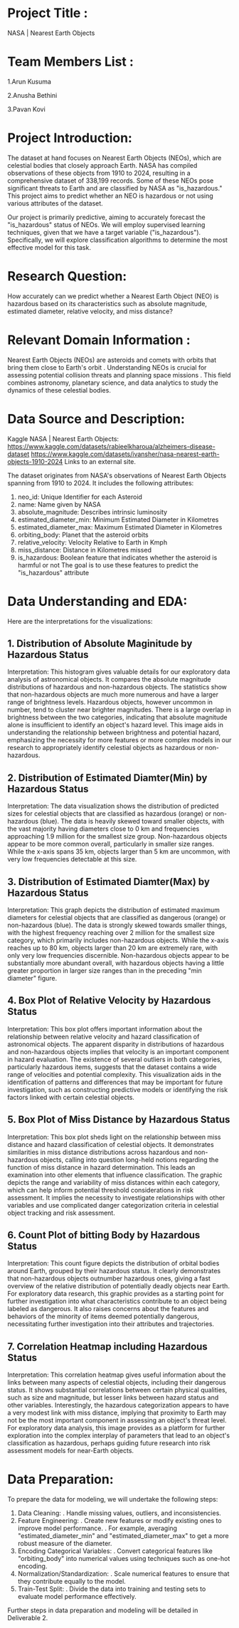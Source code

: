 # Project Title :
NASA | Nearest Earth Objects

# Team Members List :

1.Arun Kusuma

2.Anusha Bethini

3.Pavan Kovi

# Project Introduction:
The dataset at hand focuses on Nearest Earth Objects (NEOs), which are celestial bodies that closely approach Earth. NASA has compiled observations of these objects from 1910 to 2024, resulting in a comprehensive dataset of 338,199 records. Some of these NEOs pose significant threats to Earth and are classified by NASA as "is_hazardous." This project aims to predict whether an NEO is hazardous or not using various attributes of the dataset.

Our project is primarily predictive, aiming to accurately forecast the "is_hazardous" status of NEOs. We will employ supervised learning techniques, given that we have a target variable ("is_hazardous"). Specifically, we will explore classification algorithms to determine the most effective model for this task.

# Research Question:

How accurately can we predict whether a Nearest Earth Object (NEO) is hazardous based on its characteristics such as absolute magnitude, estimated diameter, relative velocity, and miss distance?

# Relevant Domain Information :
Nearest Earth Objects (NEOs) are asteroids and comets with orbits that bring them close to Earth's orbit .
Understanding NEOs is crucial for assessing potential collision threats and planning space missions .
This field combines astronomy, planetary science, and data analytics to study the dynamics of these celestial bodies.

# Data Source and Description:
Kaggle NASA | Nearest Earth Objects: https://www.kaggle.com/datasets/rabieelkharoua/alzheimers-disease-dataset https://www.kaggle.com/datasets/ivansher/nasa-nearest-earth-objects-1910-2024 Links to an external site.

The dataset originates from NASA's observations of Nearest Earth Objects spanning from 1910 to 2024. It includes the following attributes:

1. neo_id: Unique Identifier for each Asteroid
2. name: Name given by NASA
3. absolute_magnitude: Describes intrinsic luminosity
4. estimated_diameter_min: Minimum Estimated Diameter in Kilometres
5. estimated_diameter_max: Maximum Estimated Diameter in Kilometres
6. orbiting_body: Planet that the asteroid orbits
7. relative_velocity: Velocity Relative to Earth in Kmph
8. miss_distance: Distance in Kilometres missed
9. is_hazardous: Boolean feature that indicates whether the asteroid is harmful or not
  The goal is to use these features to predict the "is_hazardous" attribute
# Data Understanding and EDA:
Here are the interpretations for the visualizations:

## 1. Distribution of Absolute Maginitude by Hazardous Status
Interpretation: This histogram gives valuable details for our exploratory data analysis of astronomical objects. It compares the absolute magnitude distributions of hazardous and non-hazardous objects. The statistics show that non-hazardous objects are much more numerous and have a larger range of brightness levels. Hazardous objects, however uncommon in number, tend to cluster near brighter magnitudes. There is a large overlap in brightness between the two categories, indicating that absolute magnitude alone is insufficient to identify an object's hazard level. This image aids in understanding the relationship between brightness and potential hazard, emphasizing the necessity for more features or more complex models in our research to appropriately identify celestial objects as hazardous or non-hazardous.


## 2. Distribution of Estimated Diamter(Min) by Hazardous Status
Interpretation: The data visualization shows the distribution of predicted sizes for celestial objects that are classified as hazardous (orange) or non-hazardous (blue). The data is heavily skewed toward smaller objects, with the vast majority having diameters close to 0 km and frequencies approaching 1.9 million for the smallest size group. Non-hazardous objects appear to be more common overall, particularly in smaller size ranges. While the x-axis spans 35 km, objects larger than 5 km are uncommon, with very low frequencies detectable at this size.


## 3. Distribution of Estimated Diamter(Max) by Hazardous Status
Interpretation: This graph depicts the distribution of estimated maximum diameters for celestial objects that are classified as dangerous (orange) or non-hazardous (blue). The data is strongly skewed towards smaller things, with the highest frequency reaching over 2 million for the smallest size category, which primarily includes non-hazardous objects. While the x-axis reaches up to 80 km, objects larger than 20 km are extremely rare, with only very low frequencies discernible. Non-hazardous objects appear to be substantially more abundant overall, with hazardous objects having a little greater proportion in larger size ranges than in the preceding "min diameter" figure.


## 4. Box Plot of Relative Velocity by Hazardous Status
Interpretation: This box plot offers important information about the relationship between relative velocity and hazard classification of astronomical objects. The apparent disparity in distributions of hazardous and non-hazardous objects implies that velocity is an important component in hazard evaluation. The existence of several outliers in both categories, particularly hazardous items, suggests that the dataset contains a wide range of velocities and potential complexity. This visualization aids in the identification of patterns and differences that may be important for future investigation, such as constructing predictive models or identifying the risk factors linked with certain celestial objects.


## 5. Box Plot of Miss Distance by Hazardous Status
Interpretation: This box plot sheds light on the relationship between miss distance and hazard classification of celestial objects. It demonstrates similarities in miss distance distributions across hazardous and non-hazardous objects, calling into question long-held notions regarding the function of miss distance in hazard determination. This leads an examination into other elements that influence classification. The graphic depicts the range and variability of miss distances within each category, which can help inform potential threshold considerations in risk assessment. It implies the necessity to investigate relationships with other variables and use complicated danger categorization criteria in celestial object tracking and risk assessment.


## 6. Count Plot of bitting Body by Hazardous Status
Interpretation: This count figure depicts the distribution of orbital bodies around Earth, grouped by their hazardous status. It clearly demonstrates that non-hazardous objects outnumber hazardous ones, giving a fast overview of the relative distribution of potentially deadly objects near Earth. For exploratory data research, this graphic provides as a starting point for further investigation into what characteristics contribute to an object being labeled as dangerous. It also raises concerns about the features and behaviors of the minority of items deemed potentially dangerous, necessitating further investigation into their attributes and trajectories.


## 7. Correlation Heatmap including Hazardous Status
Interpretation: This correlation heatmap gives useful information about the links between many aspects of celestial objects, including their dangerous status. It shows substantial correlations between certain physical qualities, such as size and magnitude, but lesser links between hazard status and other variables. Interestingly, the hazardous categorization appears to have a very modest link with miss distance, implying that proximity to Earth may not be the most important component in assessing an object's threat level. For exploratory data analysis, this image provides as a platform for further exploration into the complex interplay of parameters that lead to an object's classification as hazardous, perhaps guiding future research into risk assessment models for near-Earth objects.


# Data Preparation:
To prepare the data for modeling, we will undertake the following steps:

1. Data Cleaning:
.  Handle missing values, outliers, and inconsistencies.
2. Feature Engineering:
. Create new features or modify existing ones to improve model performance.
.  For example, averaging "estimated_diameter_min" and "estimated_diameter_max" to get a more robust measure of the diameter.
3. Encoding Categorical Variables:
. Convert categorical features like "orbiting_body" into numerical values using techniques such as one-hot encoding.
4. Normalization/Standardization:
. Scale numerical features to ensure that they contribute equally to the model.
5. Train-Test Split:
.  Divide the data into training and testing sets to evaluate model performance effectively.

Further steps in data preparation and modeling will be detailed in Deliverable 2.
